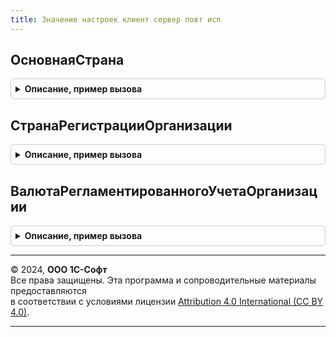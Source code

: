 ```yaml
---
title: Значение настроек клиент сервер повт исп
---
```



## ОсновнаяСтрана
<details style="margin: 1em 0; padding: 0.5em; border: 1px solid #ccc; border-radius: 6px;">

<summary style="font-weight: bold; cursor: pointer;">Описание, пример вызова</summary>

```bsl

// Возвращает значение основной страны учета
//
// Возвращаемое значение:
// 	СправочникСсылка.СтраныМира -
Функция ОсновнаяСтрана() Экспорт
```

Пример вызова
```bsl
Результат = ЗначениеНастроекКлиентСерверПовтИсп.ОсновнаяСтрана() 
```
</details>

## СтранаРегистрацииОрганизации
<details style="margin: 1em 0; padding: 0.5em; border: 1px solid #ccc; border-radius: 6px;">

<summary style="font-weight: bold; cursor: pointer;">Описание, пример вызова</summary>

```bsl

// Возвращает страну регистрации организации. Если передана организация, то возвращает страну регистрации организации.
// Если организация не передана, то основную страну.
//
// Параметры:
//   Организация - СправочникСсылка.Организации - Валюта, которую нужно заполнить.
//
// Возвращаемое значение:
//   СправочникСсылка.Валюты - валюта по умолчанию.
//
Функция СтранаРегистрацииОрганизации(Знач Организация = Неопределено) Экспорт
```

Пример вызова
```bsl
Результат = ЗначениеНастроекКлиентСерверПовтИсп.СтранаРегистрацииОрганизации(Организация);
```
</details>

## ВалютаРегламентированногоУчетаОрганизации
<details style="margin: 1em 0; padding: 0.5em; border: 1px solid #ccc; border-radius: 6px;">

<summary style="font-weight: bold; cursor: pointer;">Описание, пример вызова</summary>

```bsl

// Возвращает валюту регламентированного учета, определенную для организации.
//
// Параметры:
//   Организация - СправочникСсылка.Организации - Организация, для которой надо получить валюту регламентированного учета.
//
// Возвращаемое значение:
//   СправочникСсылка.Валюты -
//
Функция ВалютаРегламентированногоУчетаОрганизации(Знач Организация) Экспорт
```

Пример вызова
```bsl
Результат = ЗначениеНастроекКлиентСерверПовтИсп.ВалютаРегламентированногоУчетаОрганизации(Организация) 
```
</details>

---

© 2024, **ООО 1С-Софт**  
Все права защищены. Эта программа и сопроводительные материалы предоставляются  
в соответствии с условиями лицензии [Attribution 4.0 International (CC BY 4.0)](https://creativecommons.org/licenses/by/4.0/legalcode).

---
